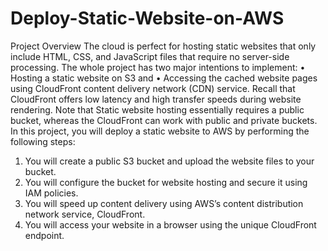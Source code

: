 # Deploy-Static-Website-on-AWS

Project Overview
The cloud is perfect for hosting static websites that only include HTML, CSS, and JavaScript files that require no server-side processing. The whole project has two major intentions to implement:
• Hosting a static website on S3 and
• Accessing the cached website pages using CloudFront content delivery network (CDN) service. Recall that CloudFront offers low latency and high transfer speeds during website rendering.
Note that Static website hosting essentially requires a public bucket, whereas the CloudFront can work with public and private buckets.
In this project, you will deploy a static website to AWS by performing the following steps:
1. You will create a public S3 bucket and upload the website files to your bucket.
2. You will configure the bucket for website hosting and secure it using IAM policies.
3. You will speed up content delivery using AWS’s content distribution network service, CloudFront.
4. You will access your website in a browser using the unique CloudFront endpoint.

